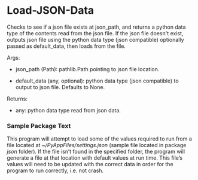 # Load-JSON-Data

Checks to see if a json file exists at json_path, and returns a
python data type of the contents read from the json file. If the
json file doesn't exist, outputs json file using the python data
type (json compatible) optionally passed as default_data, then
loads from the file.

Args:

* json_path (Path): pathlib.Path pointing to json file location.

* default_data (any, optional): python data type (json compatible)
to output to json file. Defaults to None.

Returns:

* any: python data type read from json data.

### Sample Package Text

This program will attempt to load some of the values required to
run from a file located at *~/PyAppFiles/settings.json* (sample
file located in package *json* folder). If the file isn’t found
in the specified folder, the program will generate a file at that
location with default values at run time. This file’s values will
need to be updated with the correct data in order for the program
to run correctly, i.e. not crash.
